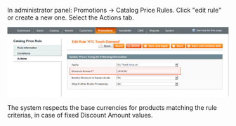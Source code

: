 In administrator panel: Promotions -> Catalog Price Rules. Click "edit rule" or create a new one. Select the Actions tab.

![Product Base Currency - Catalog Price Rules - Add / Edit Rule - Actions](product-base-currency-catalog-price-rule-edit-actions.png)

The system respects the base currencies for products matching the rule criterias, in case of fixed Discount Amount values.
